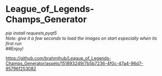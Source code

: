 # League_of_Legends-Champs_Generator <br />
*pip install requests,pyqt5*<br />
*Note: give it a few seconds to load the images on start especially when its first run*<br />
##Enjoy!<br />


https://github.com/brahmihub/League_of_Legends-Champs_Generator/assets/151893249/7b5b7236-4f0c-47a4-96d7-95796f253082

